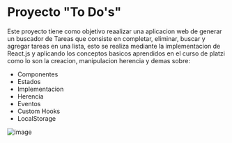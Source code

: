 # Proyecto "To Do's"

Este proyecto tiene como objetivo reaalizar una aplicacion web de generar un buscador de Tareas que consiste en completar, eliminar, buscar y agregar tareas en una lista, esto se realiza mediante la implementacion de React.js y aplicando los conceptos basicos aprendidos en el curso de platzi como lo son la creacion, manipulacion herencia y demas sobre:
  * Componentes
  * Estados
  * Implementacion
  * Herencia
  * Eventos
  * Custom Hooks
  * LocalStorage

![image](https://github.com/user-attachments/assets/88c60b02-2361-42ba-8e4f-f71cd45e191f)

